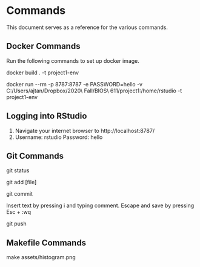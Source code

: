 # Commands

This document serves as a reference for the various commands.

## Docker Commands

Run the following commands to set up docker image.

docker build . -t project1-env

docker run --rm -p 8787:8787 -e PASSWORD=hello -v C:/Users/ajtan/Dropbox/2020\ Fall/BIOS\ 611/project1:/home/rstudio -t project1-env

## Logging into RStudio
1. Navigate your internet browser to http://localhost:8787/
1. Username: rstudio Password: hello

## Git Commands

git status

git add [file]

git commit

Insert text by pressing i and typing comment. Escape and save by pressing Esc + :wq

git push

## Makefile Commands

make assets/histogram.png
